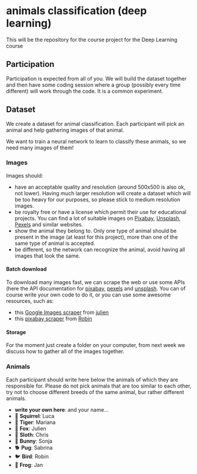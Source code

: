 # animals classification (deep learning)
This will be the repository for the course project for the Deep Learning course

## Participation
Participation is expected from all of you. We will build the dataset together and then have some coding session where a group (possibly every time different)
will work through the code. It is a common experiment.

## Dataset
We create a dataset for animal classification.
Each participant will pick an animal and help gathering images of that animal.

We want to train a neural network to learn to classify these animals, so we need many images of them!

### Images
Images should:
- have an acceptable quality and resolution (around 500x500 is also ok, not lower). Having much larger resolution will create a dataset which will be too heavy for our purposes, so please stick to medium resolution images.
- be royalty free or have a license which permit their use for educational projects. You can find a lot of suitable images on [Pixabay](https://pixabay.com/), [Unsplash](https://unsplash.com/), [Pexels](https://www.pexels.com/) and similar websites.
- show the animal they belong to. Only one type of animal should be present in the image (at least for this project), more than one of the same type of animal is accepted.
- be different, so the network can recognize the animal, avoid having all images that look the same.

#### Batch download
To download many images fast, we can scrape the web or use some APIs (here the API documentation for [pixabay](https://pixabay.com/api/docs/), [pexels](https://www.pexels.com/api/documentation/) and [unsplash](https://unsplash.com/documentation). 
You can of course write your own code to do it, or you can use some awesome resources, such as:
- this [Google Images scraper](https://github.com/DemocracyStudio/googleimages_scraper) from [julien](https://github.com/juliencarbonnell)
- this [pixabay scraper](https://github.com/perperam/pixabay_scraper) from [Robin](https://github.com/perperam)

#### Storage
For the moment just create a folder on your computer, from next week we discuss how to gather all of the images together.

### Animals
Each participant should write here below the animals of which they are responsible for.
Please do not pick animals that are too similar to each other, try not to choose different breeds of the same animal, bur rather different animals.

- **write your own here**: and your name...
- 🦫 **Squirrel**: Luca
- 🐅 **Tiger**: Mariana
- 🦊 **Fox**: Julien
- 🦥 **Sloth**: Chris
- 🐇 **Bunny**: Sonja
- 🐕 **Pug**: Sabrina
- 🐦 **Bird**: Robin
- 🐸 **Frog**: Jan
